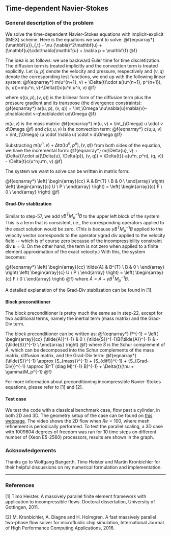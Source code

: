 Time-dependent Navier-Stokes
------------------------------------------

### General description of the problem ###

We solve the time-dependent Navier-Stokes equations with implicit-explicit (IMEX) scheme.
Here is the equations we want to solve:
@f{eqnarray*}
{\mathbf{u}}_{,t} - \nu {\nabla}^2\mathbf{u} + (\mathbf{u}\cdot\nabla)\mathbf{u} + \nabla p = \mathbf{f}
@f}

The idea is as follows: we use backward Euler time for time discretization. The diffusion term
is treated implicitly and the convection term is treated explicitly. Let $(u, p)$ denote the
velocity and pressure, respectively and $(v, q)$ denote the corresponding test functions, we
end up with the following linear system:
@f{eqnarray*}
m(u^{n+1}, v) + \Delta{t}\cdot a((u^{n+1}, p^{n+1}), (v, q))=m(u^n, v)-\Delta{t}c(u^n;u^n, v)
@f}

where $a((u, p), (v, q))$ is the bilinear form of the diffusion term plus the pressure gradient and its transpose (the divergence constraints):
@f{eqnarray*}
a((u, p), (v, q)) = \int_\Omega \nu\nabla{u}\nabla{v}-p\nabla\cdot v-q\nabla\cdot ud\Omega
@f}

$m(u, v)$ is the mass matrix:
@f{eqnarray*}
m(u, v) = \int_{\Omega} u \cdot v d\Omega
@f}
and $c(u;u, v)$ is the convection term:
@f{eqnarray*}
c(u;u, v) = \int_{\Omega} (u \cdot \nabla u) \cdot v d\Omega
@f}

Substracting $m(u^n, v) + \Delta{t}a((u^n, p^n), (v, q))$ from both sides of the equation,
we have the incremental form:
@f{eqnarray*}
m(\Delta{u}, v) + \Delta{t}\cdot a((\Delta{u}, \Delta{p}), (v, q)) = \Delta{t}(-a(u^n, p^n), (q, v)) - \Delta{t}c(u^n;u^n, v)
@f}


The system we want to solve can be written in matrix form:

@f{eqnarray*}
    \left(
      \begin{array}{cc}
        A & B^{T} \\
        B & 0 \\
      \end{array}
    \right)
    \left(
      \begin{array}{c}
        U \\
        P \\
      \end{array}
    \right)
    =
    \left(
      \begin{array}{c}
        F \\
        0 \\
      \end{array}
    \right)
@f}

#### Grad-Div stablization ####

Similar to step-57, we add $\gamma B^T M_p^{-1} B$ to the upper left block of the system. This is a 
term that is consistent, i.e., the corresponding operators applied to the exact solution would
be zero. (This is because $\gamma B^T M_p^{-1} B$ applied to the velocity vector corresponds to
the operator $\gamma\text{grad}\;\text{div}$ applied to the velocity field -- which is of course
zero because of the incompressibility constraint $\text{div}\;\mathbf{u}=0$. On the other hand,
the term is not zero when applied to a finite element approximation of the exact velocity.)
With this, the system becomes:

@f{eqnarray*}
    \left(
      \begin{array}{cc}
        \tilde{A} & B^{T} \\
        B & 0 \\
      \end{array}
    \right)
    \left(
      \begin{array}{c}
        U \\
        P \\
      \end{array}
    \right)
    =
    \left(
      \begin{array}{c}
        F \\
        0 \\
      \end{array}
    \right)
@f}
where $\tilde{A} = A + \gamma B^T M_p^{-1} B$.

A detailed explanation of the Grad-Div stablization can be found in [1].

#### Block preconditioner ####

The block preconditioner is pretty much the same as in step-22, except for two additional terms,
namely the inertial term (mass matrix) and the Grad-Div term.

The block preconditioner can be written as:
@f{eqnarray*}
    P^{-1}
    =
    \left(
      \begin{array}{cc}
        {\tilde{A}}^{-1} & 0 \\
        {\tilde{S}}^{-1}B{\tilde{A}}^{-1} & -{\tilde{S}}^{-1} \\
      \end{array}
    \right)
@f}
where ${\tilde{S}}$ is the Schur complement of ${\tilde{A}}$, which can be decomposed 
into the Schur complements of the mass matrix, diffusion matrix, and the Grad-Div term:
@f{eqnarray*}
    {\tilde{S}}^{-1}
    \approx 
    {S_{mass}}^{-1} + {S_{diff}}^{-1} + {S_{Grad-Div}}^{-1}
    \approx 
    [B^T (diag M)^{-1} B]^{-1} + \Delta{t}(\nu + \gamma)M_p^{-1}
@f}

For more information about preconditioning incompressible Navier-Stokes equations, please refer
to [1] and [2].

#### Test case ####
We test the code with a classical benchmark case, flow past a cylinder, in both 2D and 3D.
The geometry setup of the case can be found on
[this webpage](http://www.featflow.de/en/benchmarks/cfdbenchmarking/flow.html).
The video shows the 2D flow when $Re = 100$, where mesh refinement is periodically performed.
To test the parallel scaling, a 3D case with 1009804 degrees of freedom was ran for 10 time steps on different
number of (Xeon E5-2560) processors, results are shown in the graph.

### Acknowledgements ###
Thanks go to Wolfgang Bangerth, Timo Heister and Martin Kronbichler for their helpful discussions
on my numerical formulation and implementation.

------------------------------------------
### References ###
[1] Timo Heister. A massively parallel finite element framework with application to incompressible flows. Doctoral dissertation, University of Gottingen, 2011.

[2] M. Kronbichler, A. Diagne and H. Holmgren. A fast massively parallel two-phase flow solver for microfluidic chip simulation, International Journal of High Performance Computing Applications, 2016.
